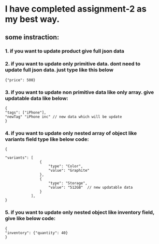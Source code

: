 # I have completed assignment-2 as my best way.

## some instraction:

### 1. if you want to update product give full json data

### 2. if you want to update only primitive data. dont need to update full json data. just type like this below

```
{"price": 500}

```

### 3. if you want to update non primitive data like only array. give updatable data like below:

```
{
"tags": ["iPhone"],
"newTag" "iPhone inc" // new data which will be update
}

```

### 4. if you want to update only nested array of object like variants field type like below code:

```
{

"variants": [
                {
                    "type": "Color",
                    "value": "Graphite"
                },
                {
                    "type": "Storage",
                    "value": "512GB"  // new updatable data
                }
            ],
}

```

### 5. if you want to update only nested object like inventory field, give like below code:

```
{
"inventory": {"quantity": 40}
}
```
